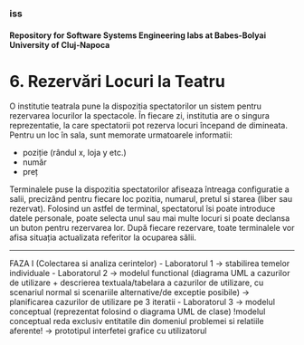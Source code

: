 ### iss
#### Repository for Software Systems Engineering labs at Babes-Bolyai University of Cluj-Napoca

# 6. Rezervări Locuri la Teatru

O institutie teatrala pune la dispozitia spectatorilor un sistem pentru rezervarea locurilor la spectacole. 
În fiecare zi, institutia are o singura reprezentatie, la care spectatorii pot rezerva locuri începand de dimineata. 
Pentru un loc în sala, sunt memorate urmatoarele informatii: 
-	poziție (rândul x, loja y etc.)
-	număr 
-	preț
	
  Terminalele puse la dispozitia spectatorilor afiseaza întreaga configuratie a salii, precizând pentru fiecare loc pozitia, 
numarul, pretul si starea (liber sau rezervat).  Folosind un astfel de terminal, spectatorul îsi poate introduce datele personale, 
poate selecta unul sau mai multe locuri si poate declansa un buton pentru rezervarea lor.
 	După fiecare rezervare, toate terminalele vor afisa situația actualizata referitor la ocuparea sălii.
	
	
----------------------------------------------------------------------------------------------------------------------------


FAZA I (Colectarea si analiza cerintelor) 
    - Laboratorul 1 -> stabilirea temelor individuale 
    - Laboratorul 2 -> modelul functional (diagrama UML a cazurilor de utilizare + descrierea textuala/tabelara a cazurilor de utilizare, cu scenariul normal si scenariile alternative/de exceptie posibile)
                    -> planificarea cazurilor de utilizare pe 3 iteratii 
    - Laboratorul 3 -> modelul conceptual (reprezentat folosind o diagrama UML de clase) !modelul conceptual reda exclusiv entitatile din domeniul problemei si relatiile aferente! 
                    -> prototipul interfetei grafice cu utilizatorul 
